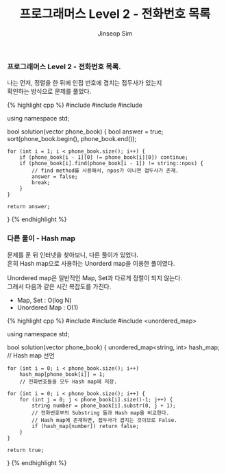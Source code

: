 ﻿---
layout: post
title: "프로그래머스 Level 2 - 전화번호 목록"
categories: Programmers
tags: [cpp]
author:
  - Jinseop Sim
---

### 프로그래머스 Level 2 - 전화번호 목록.

나는 먼저, 정렬을 한 뒤에 인접 번호에 겹치는 접두사가 있는지  
확인하는 방식으로 문제를 풀었다.

{% highlight cpp %}
#include <string>
#include <vector>
#include <algorithm>

using namespace std;

bool solution(vector<string> phone_book) {
    bool answer = true;
    sort(phone_book.begin(), phone_book.end());
    
    for (int i = 1; i < phone_book.size(); i++) {
        if (phone_book[i - 1][0] != phone_book[i][0]) continue;
        if (phone_book[i].find(phone_book[i - 1]) != string::npos) {
            // find method를 사용해서, npos가 아니면 접두사가 존재.
            answer = false; 
            break;
        }
    }

    return answer;
}
{% endhighlight %}

### 다른 풀이 - Hash map

문제를 푼 뒤 인터넷을 찾아보니, 다른 풀이가 있었다.  
흔히 Hash map으로 사용하는 Unorderd map을 이용한 풀이였다.

Unordered map은 일반적인 Map, Set과 다르게 정렬이 되지 않는다.  
그래서 다음과 같은 시간 복잡도를 가진다.
- Map, Set : O(log N)
- Unordered Map : O(1)

{% highlight cpp %}
#include <string>
#include <vector>
#include <unordered_map>

using namespace std;

bool solution(vector<string> phone_book) {
    unordered_map<string, int> hash_map; // Hash map 선언

    for (int i = 0; i < phone_book.size(); i++)
        hash_map[phone_book[i]] = 1;
        // 전화번호들을 모두 Hash map에 저장.

    for (int i = 0; i < phone_book.size(); i++) {
        for (int j = 0; j < phone_book[i].size()-1; j++) {
            string number = phone_book[i].substr(0, j + 1);
            // 전화번호부의 Substring 들과 Hash map을 비교한다.
            // Hash map에 존재하면, 접두사가 겹치는 것이므로 False.
            if (hash_map[number]) return false;
        }
    }

    return true;
}
{% endhighlight %}